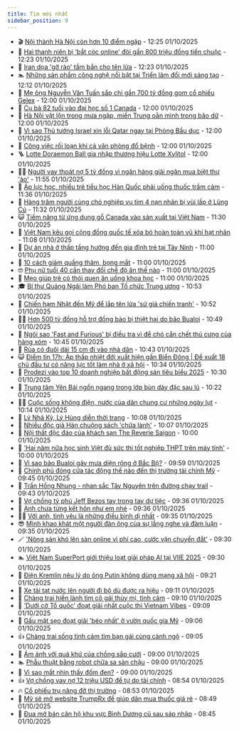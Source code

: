 ```yaml
---
title: Tim mới nhất
sidebar_position: 9
---
```


<!-- vnexpress-tin-moi-nhat:START -->
- 🎬 [Nội thành Hà Nội còn hơn 10 điểm ngập](https://vnexpress.net/noi-thanh-ha-noi-con-hon-10-diem-ngap-4946104.html) - 12:25 01/10/2025
- 🐎 [Hai thanh niên bị &#39;bắt cóc online&#39; đòi gần 800 triệu đồng tiền chuộc](https://vnexpress.net/hai-thanh-nien-bi-bat-coc-online-doi-gan-800-trieu-dong-tien-chuoc-4946119.html) - 12:23 01/10/2025
- 🦍 [Iran dọa &#39;gỡ rào&#39; tầm bắn cho tên lửa](https://vnexpress.net/iran-doa-go-rao-tam-ban-cho-ten-lua-4946039.html) - 12:23 01/10/2025
- 🏊 [Những sản phẩm công nghệ nổi bật tại Triển lãm đổi mới sáng tạo](https://vnexpress.net/nhung-san-pham-cong-nghe-noi-bat-tai-trien-lam-doi-moi-sang-tao-4946084.html) - 12:12 01/10/2025
- 🎊 [Mẹ ông Nguyễn Văn Tuấn sắp chi gần 700 tỷ đồng gom cổ phiếu Gelex](https://vnexpress.net/me-ong-nguyen-van-tuan-sap-chi-gan-700-ty-dong-gom-co-phieu-gelex-4946032.html) - 12:00 01/10/2025
- 🎃 [Cụ bà 82 tuổi vào đại học số 1 Canada](https://vnexpress.net/cu-ba-82-tuoi-vao-dai-hoc-so-1-canada-4946021.html) - 12:00 01/10/2025
- 🧰 [Hà Nội vật lộn trong mưa ngập, miền Trung oằn mình trong bão dữ](https://vnexpress.net/du-bao-thoi-tiet-hom-nay-ngay-mai-du-bao-thoi-tiet-ha-noi-phong-chong-mua-bao-4946006.html) - 12:00 01/10/2025
- 🔭 [Vì sao Thủ tướng Israel xin lỗi Qatar ngay tại Phòng Bầu dục](https://vnexpress.net/vi-sao-thu-tuong-israel-xin-loi-qatar-ngay-tai-phong-bau-duc-4945784.html) - 12:00 01/10/2025
- 🫶 [Công việc rối loạn khi cả văn phòng đổ bệnh](https://vnexpress.net/cong-viec-roi-loan-khi-ca-van-phong-do-benh-4946110.html) - 12:00 01/10/2025
- 🪜 [Lotte Doraemon Ball gia nhập thương hiệu Lotte Xylitol](https://vnexpress.net/lotte-doraemon-ball-gia-nhap-thuong-hieu-lotte-xylitol-4946049.html) - 12:00 01/10/2025
- 👨‍🏫 [Người vay thoát nợ 5 tỷ đồng vì ngân hàng giải ngân mua biệt thự &#39;ảo&#39;](https://vnexpress.net/nguoi-vay-thoat-no-5-ty-dong-vi-ngan-hang-giai-ngan-mua-biet-thu-ao-4945909.html) - 11:55 01/10/2025
- 🎊 [Áp lực học, nhiều trẻ tiểu học Hàn Quốc phải uống thuốc trầm cảm](https://vnexpress.net/ap-luc-hoc-nhieu-tre-tieu-hoc-han-quoc-phai-uong-thuoc-tram-cam-4945882.html) - 11:36 01/10/2025
- 🎊 [Hàng trăm người cùng chó nghiệp vụ tìm 4 nạn nhân bị vùi lấp ở Lũng Cú](https://vnexpress.net/hang-tram-nguoi-cung-cho-nghiep-vu-tim-4-nan-nhan-bi-vui-lap-o-lung-cu-4946113.html) - 11:32 01/10/2025
- 😺 [Tiềm năng từ ứng dụng gỗ Canada vào sản xuất tại Việt Nam](https://vnexpress.net/tiem-nang-tu-ung-dung-go-canada-vao-san-xuat-tai-viet-nam-4940267.html) - 11:30 01/10/2025
- 🐘 [Việt Nam kêu gọi cộng đồng quốc tế xóa bỏ hoàn toàn vũ khí hạt nhân](https://vnexpress.net/viet-nam-keu-goi-cong-dong-quoc-te-xoa-bo-hoan-toan-vu-khi-hat-nhan-4946056.html) - 11:08 01/10/2025
- 🌁 [Dự án nhà ở thấp tầng hướng đến gia đình trẻ tại Tây Ninh](https://vnexpress.net/du-an-nha-o-thap-tang-huong-den-gia-dinh-tre-tai-tay-ninh-4946097.html) - 11:00 01/10/2025
- 🐲 [10 cách giảm quầng thâm, bọng mắt](https://vnexpress.net/10-cach-giam-quang-tham-bong-mat-4946085.html) - 11:00 01/10/2025
- 🤓 [Phụ nữ tuổi 40 cần thay đổi chế độ ăn thế nào](https://vnexpress.net/phu-nu-tuoi-40-can-thay-doi-che-do-an-the-nao-4946034.html) - 11:00 01/10/2025
- 💪 [Mẹo giúp trẻ có thói quen ăn uống khoa học](https://vnexpress.net/meo-giup-tre-co-thoi-quen-an-uong-khoa-hoc-4946002.html) - 11:00 01/10/2025
- 🎓 [Bí thư Quảng Ngãi làm Phó ban Tổ chức Trung ương](https://vnexpress.net/bi-thu-quang-ngai-lam-pho-ban-to-chuc-trung-uong-4946109.html) - 10:53 01/10/2025
- 🫣 [Chiến hạm Nhật đến Mỹ để lắp tên lửa &#39;sứ giả chiến tranh&#39;](https://vnexpress.net/chien-ham-nhat-den-my-de-lap-ten-lua-su-gia-chien-tranh-4946017.html) - 10:52 01/10/2025
- 🧑‍💻 [Hơn 500 tỷ đồng hỗ trợ đồng bào bị thiệt hại do bão Bualoi](https://vnexpress.net/hon-500-ty-dong-ho-tro-dong-bao-bi-thiet-hai-do-bao-bualoi-4945928.html) - 10:49 01/10/2025
- 🐲 [Ngôi sao &#39;Fast and Furious&#39; bị điều tra vì để chó cắn chết thú cưng của hàng xóm](https://vnexpress.net/ngoi-sao-fast-and-furious-bi-dieu-tra-vi-de-cho-can-chet-thu-cung-cua-hang-xom-4946073.html) - 10:45 01/10/2025
- 🌝 [Rùa có đuôi dài 15 cm đi vào nhà dân](https://vnexpress.net/rua-co-duoi-dai-15-cm-di-vao-nha-dan-4945944.html) - 10:43 01/10/2025
- 😺 [Điểm tin 17h: Áp thấp nhiệt đới xuất hiện gần Biển Đông | Đề xuất 18 chủ đầu tư có năng lực tốt làm nhà ở xã hội](https://vnexpress.net/diem-tin-17h-ap-thap-nhiet-doi-xuat-hien-gan-bien-dong-de-xuat-18-chu-dau-tu-co-nang-luc-tot-lam-nha-o-xa-hoi-4946106.html) - 10:34 01/10/2025
- 🐎 [Prodezi vào top 10 doanh nghiệp bất động sản tiêu biểu 2025](https://vnexpress.net/prodezi-vao-top-10-doanh-nghiep-bat-dong-san-tieu-bieu-2025-4945793.html) - 10:30 01/10/2025
- 🎡 [Trung tâm Yên Bái ngổn ngang trong lớp bùn dày đặc sau lũ](https://vnexpress.net/trung-tam-yen-bai-ngon-ngang-trong-lop-bun-day-dac-sau-lu-4945956.html) - 10:22 01/10/2025
- 👨‍🏫 [Cuộc sống không điện, nước của dân chung cư những ngày lụt](https://vnexpress.net/cuoc-song-khong-dien-nuoc-cua-dan-chung-cu-nhung-ngay-lut-4946014.html) - 10:14 01/10/2025
- 🦆 [Lý Nhã Kỳ, Lý Hùng diễn thời trang](https://vnexpress.net/ly-nha-ky-ly-hung-dien-thoi-trang-4945949.html) - 10:08 01/10/2025
- 🚦 [Nhiều độc giả Hàn chuộng sách &#39;chữa lành&#39;](https://vnexpress.net/nhieu-doc-gia-han-chuong-sach-chua-lanh-4944711.html) - 10:07 01/10/2025
- 💫 [Nội thất độc đáo của khách sạn The Reverie Saigon](https://vnexpress.net/noi-that-doc-dao-cua-khach-san-the-reverie-saigon-4945362.html) - 10:00 01/10/2025
- 🎉 [&#39;Hai năm nữa học sinh Việt đủ sức thi tốt nghiệp THPT trên máy tính&#39;](https://vnexpress.net/thi-tot-nghiep-thpt-tren-may-tinh-thi-dai-hoc-tren-may-tinh-hai-nam-nua-hoc-sinh-viet-du-suc-thi-tot-nghiep-thpt-tren-may-tinh-4946047.html) - 10:00 01/10/2025
- 🌋 [Vì sao bão Bualoi gây mưa diện rộng ở Bắc Bộ?](https://vnexpress.net/vi-sao-bao-bualoi-gay-mua-dien-rong-o-bac-bo-4946079.html) - 09:59 01/10/2025
- 🤖 [Chính phủ đóng cửa tác động thế nào đến thị trường tài chính Mỹ](https://vnexpress.net/chinh-phu-dong-cua-tac-dong-the-nao-den-thi-truong-tai-chinh-my-4946000.html) - 09:45 01/10/2025
- 🦏 [Trần Hồng Nhung - nhan sắc Tây Nguyên trên đường chạy trail](https://vnexpress.net/tran-hong-nhung-nhan-sac-tay-nguyen-tren-duong-chay-trail-4944899.html) - 09:43 01/10/2025
- 🦩 [Vợ chồng tỷ phú Jeff Bezos tay trong tay dự tiệc](https://vnexpress.net/vo-chong-ty-phu-jeff-bezos-tay-trong-tay-du-tiec-4945977.html) - 09:36 01/10/2025
- 👺 [Anh chưa từng kết hôn như em nhé](https://vnexpress.net/anh-chua-tung-ket-hon-nhu-em-nhe-4946058.html) - 09:36 01/10/2025
- 🧑‍🏫 [Với anh, tình yêu là những điều bình dị nhất](https://vnexpress.net/voi-anh-tinh-yeu-la-nhung-dieu-binh-di-nhat-4946053.html) - 09:35 01/10/2025
- 😎 [Mình khao khát một người đàn ông của sự lắng nghe và đàm luận](https://vnexpress.net/minh-khao-khat-mot-nguoi-dan-ong-cua-su-lang-nghe-va-dam-luan-4946038.html) - 09:35 01/10/2025
- 🪄 [&#39;Nông sản khó lên sàn online vì phí cao, cước vận chuyển đắt&#39;](https://vnexpress.net/nong-san-kho-len-san-online-vi-phi-cao-cuoc-van-chuyen-dat-4945966.html) - 09:30 01/10/2025
- 🏊 [Việt Nam SuperPort giới thiệu loạt giải pháp AI tại VIIE 2025](https://vnexpress.net/viet-nam-superport-gioi-thieu-loat-giai-phap-ai-tai-viie-2025-4946044.html) - 09:30 01/10/2025
- 💃 [Điện Kremlin nêu lý do ông Putin không dùng mạng xã hội](https://vnexpress.net/dien-kremlin-neu-ly-do-ong-putin-khong-dung-mang-xa-hoi-4945998.html) - 09:21 01/10/2025
- 🦆 [Xe tải tạt nước lên người đi bộ dù được ra hiệu](https://vnexpress.net/xe-tai-tat-nuoc-len-nguoi-di-bo-du-duoc-ra-hieu-4945856.html) - 09:11 01/10/2025
- 🎊 [Chàng trai hiền lành tìm cô gái thùy mị, tình cảm](https://vnexpress.net/chang-trai-hien-lanh-tim-co-gai-thuy-mi-tinh-cam-4945965.html) - 09:10 01/10/2025
- 👺 [&#39;Dưới cờ Tổ quốc&#39; đoạt giải nhất cuộc thi Vietnam Vibes](https://vnexpress.net/duoi-co-to-quoc-doat-giai-nhat-cuoc-thi-vietnam-vibes-4945964.html) - 09:09 01/10/2025
- 🎡 [Gấu mặt sẹo đoạt giải &#39;béo nhất&#39; ở vườn quốc gia Mỹ](https://vnexpress.net/gau-mat-seo-doat-giai-beo-nhat-o-vuon-quoc-gia-my-4945999.html) - 09:06 01/10/2025
- 👍 [Chàng trai sống tình cảm tìm bạn gái cùng cảnh ngộ](https://vnexpress.net/chang-trai-song-tinh-cam-tim-ban-gai-cung-canh-ngo-4945058.html) - 09:05 01/10/2025
- 🐎 [Ám ảnh với quá khứ của chồng sắp cưới](https://vnexpress.net/suy-nghi-ve-chong-sap-cuoi-am-anh-voi-qua-khu-cua-chong-sap-cuoi-4945871.html) - 09:00 01/10/2025
- 🏊 [Phẫu thuật bằng robot chữa sa sàn chậu](https://vnexpress.net/phau-thuat-bang-robot-chua-sa-san-chau-4945980.html) - 09:00 01/10/2025
- 🦩 [Vì sao mắt nhìn thấy đốm đen?](https://vnexpress.net/vi-sao-mat-nhin-thay-dom-den-4945815.html) - 09:00 01/10/2025
- 👍 [Vợ chồng vay nợ 12 triệu USD để tự do tài chính](https://vnexpress.net/vo-chong-vay-no-12-trieu-usd-de-tu-do-tai-chinh-4944554.html) - 08:54 01/10/2025
- 🔥 [Cổ phiếu trụ nâng đỡ thị trường](https://vnexpress.net/chung-khoan-hom-nay-1-10-co-phieu-tru-nang-do-thi-truong-4946029.html) - 08:53 01/10/2025
- 💄 [Mỹ sẽ mở website TrumpRx để giúp dân mua thuốc giá rẻ](https://vnexpress.net/my-se-mo-website-trumprx-de-giup-dan-mua-thuoc-gia-re-4945864.html) - 08:49 01/10/2025
- 🤡 [Đua mở bán căn hộ khu vực Bình Dương cũ sau sáp nhập](https://vnexpress.net/dua-mo-ban-can-ho-khu-vuc-binh-duong-cu-sau-sap-nhap-4941130.html) - 08:45 01/10/2025<!-- vnexpress-tin-moi-nhat:END -->
